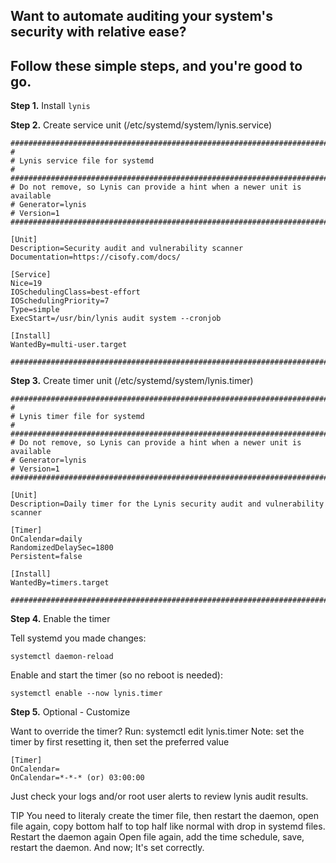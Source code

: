 ## Want to automate auditing your system's security with relative ease? 
## Follow these simple steps, and you're good to go.

__Step 1.__
Install `lynis`

__Step 2.__
Create service unit (/etc/systemd/system/lynis.service)

```
#################################################################################
#
# Lynis service file for systemd
#
#################################################################################
# Do not remove, so Lynis can provide a hint when a newer unit is available
# Generator=lynis
# Version=1
#################################################################################

[Unit]
Description=Security audit and vulnerability scanner
Documentation=https://cisofy.com/docs/

[Service]
Nice=19
IOSchedulingClass=best-effort
IOSchedulingPriority=7
Type=simple
ExecStart=/usr/bin/lynis audit system --cronjob

[Install]
WantedBy=multi-user.target

#################################################################################
```

__Step 3.__ 
Create timer unit (/etc/systemd/system/lynis.timer)

```
#################################################################################
#
# Lynis timer file for systemd
#
#################################################################################
# Do not remove, so Lynis can provide a hint when a newer unit is available
# Generator=lynis
# Version=1
#################################################################################

[Unit]
Description=Daily timer for the Lynis security audit and vulnerability scanner

[Timer]
OnCalendar=daily
RandomizedDelaySec=1800
Persistent=false

[Install]
WantedBy=timers.target

#################################################################################
```

__Step 4.__
Enable the timer

Tell systemd you made changes: 

```systemctl daemon-reload```

Enable and start the timer (so no reboot is needed): 

```systemctl enable --now lynis.timer```

__Step 5.__ 
Optional - Customize

Want to override the timer? Run: systemctl edit lynis.timer
Note: set the timer by first resetting it, then set the preferred value
```
[Timer]
OnCalendar=
OnCalendar=*-*-* (or) 03:00:00
```
Just check your logs and/or root user alerts to review lynis audit results.

TIP You need to literaly create the timer file, then restart the daemon, open file again, copy bottom half to top half like normal with drop in systemd files.
Restart the daemon again
Open file again, add the time schedule, save, restart the daemon. 
And now; It's set correctly.
